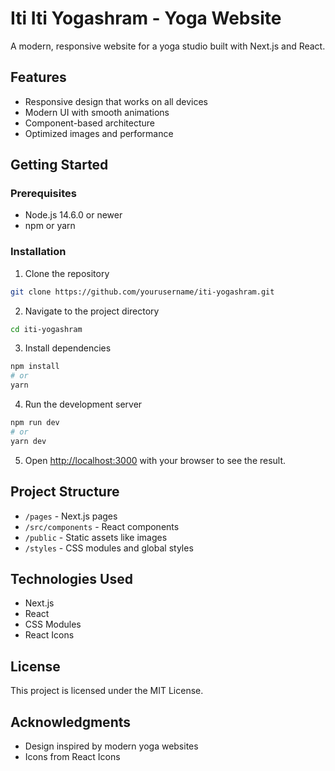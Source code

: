 # Iti Iti Yogashram - Yoga Website

A modern, responsive website for a yoga studio built with Next.js and React.

## Features

- Responsive design that works on all devices
- Modern UI with smooth animations
- Component-based architecture
- Optimized images and performance

## Getting Started

### Prerequisites

- Node.js 14.6.0 or newer
- npm or yarn

### Installation

1. Clone the repository
```bash
git clone https://github.com/yourusername/iti-yogashram.git
```

2. Navigate to the project directory
```bash
cd iti-yogashram
```

3. Install dependencies
```bash
npm install
# or
yarn
```

4. Run the development server
```bash
npm run dev
# or
yarn dev
```

5. Open [http://localhost:3000](http://localhost:3000) with your browser to see the result.

## Project Structure

- `/pages` - Next.js pages
- `/src/components` - React components
- `/public` - Static assets like images
- `/styles` - CSS modules and global styles

## Technologies Used

- Next.js
- React
- CSS Modules
- React Icons

## License

This project is licensed under the MIT License.

## Acknowledgments

- Design inspired by modern yoga websites
- Icons from React Icons

